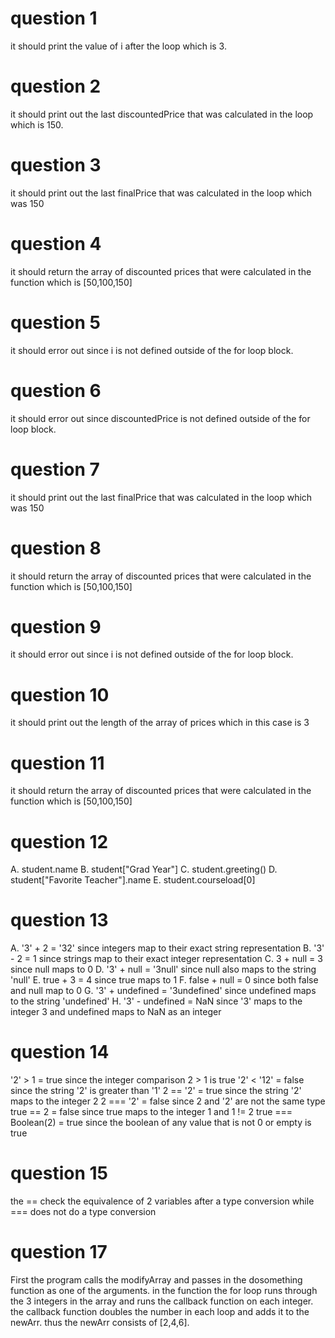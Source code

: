 # question 1
it should print the value of i after the loop which is 3.

# question 2
it should print out the last discountedPrice that was calculated in the loop which is 150.

# question 3
it should print out the last finalPrice that was calculated in the loop which was 150

# question 4
it should return the array of discounted prices that were calculated in the function which is [50,100,150]

# question 5
it should error out since i is not defined outside of the for loop block.

# question 6
it should error out since discountedPrice is not defined outside of the for loop block.

# question 7
it should print out the last finalPrice that was calculated in the loop which was 150

# question 8
it should return the array of discounted prices that were calculated in the function which is [50,100,150]

# question 9
it should error out since i is not defined outside of the for loop block.

# question 10
it should print out the length of the array of prices which in this case is 3

# question 11
it should return the array of discounted prices that were calculated in the function which is [50,100,150]

# question 12
A. student.name
B. student["Grad Year"]
C. student.greeting()
D. student["Favorite Teacher"].name
E. student.courseload[0]

# question 13
A. '3' + 2 = '32' since integers map to their exact string representation
B. '3' - 2 = 1 since strings map to their exact integer representation
C. 3 + null = 3 since null maps to 0
D. '3' + null = '3null' since null also maps to the string 'null'
E. true + 3 = 4 since true maps to 1
F. false + null = 0 since both false and null map to 0
G. '3' + undefined = '3undefined' since undefined maps to the string 'undefined'
H. '3' - undefined = NaN since '3' maps to the integer 3 and undefined maps to NaN as an integer

# question 14
'2' > 1 = true since the integer comparison 2 > 1 is true
'2' < '12' = false since the string '2' is greater than '1'
2 == '2' = true since the string '2' maps to the integer 2
2 === '2' = false since 2 and '2' are not the same type
true == 2 = false since true maps to the integer 1 and 1 != 2
true === Boolean(2) = true since the boolean of any value that is not 0 or empty is true 

# question 15 
the == check the equivalence of 2 variables after a type conversion while === does not do a type conversion

# question 17
First the program calls the modifyArray and passes in the dosomething function as one of the arguments. in the function the for loop runs through the 3 integers in the array and runs the callback function on each integer. the callback function doubles the number in each loop and adds it to the newArr. thus the newArr consists of [2,4,6].


